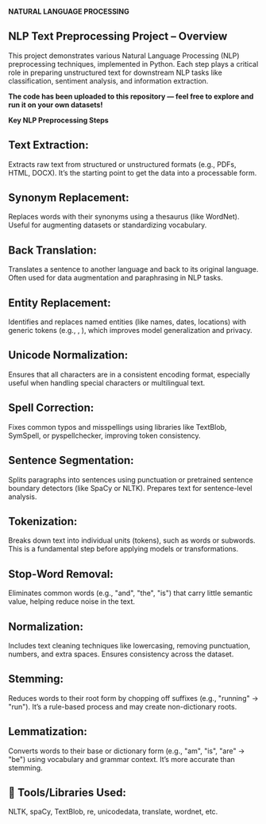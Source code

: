 **NATURAL LANGUAGE PROCESSING**

## NLP Text Preprocessing Project – Overview
This project demonstrates various Natural Language Processing (NLP) preprocessing techniques, implemented in Python. Each step plays a critical role in preparing unstructured text for downstream NLP tasks like classification, sentiment analysis, and information extraction.

**The code has been uploaded to this repository — feel free to explore and run it on your own datasets!**

**Key NLP Preprocessing Steps**
## Text Extraction:
Extracts raw text from structured or unstructured formats (e.g., PDFs, HTML, DOCX). It’s the starting point to get the data into a processable form.

## Synonym Replacement:
Replaces words with their synonyms using a thesaurus (like WordNet). Useful for augmenting datasets or standardizing vocabulary.

## Back Translation:
Translates a sentence to another language and back to its original language. Often used for data augmentation and paraphrasing in NLP tasks.

## Entity Replacement:
Identifies and replaces named entities (like names, dates, locations) with generic tokens (e.g., <PERSON>, <DATE>), which improves model generalization and privacy.

## Unicode Normalization:
Ensures that all characters are in a consistent encoding format, especially useful when handling special characters or multilingual text.

## Spell Correction:
Fixes common typos and misspellings using libraries like TextBlob, SymSpell, or pyspellchecker, improving token consistency.

## Sentence Segmentation:
Splits paragraphs into sentences using punctuation or pretrained sentence boundary detectors (like SpaCy or NLTK). Prepares text for sentence-level analysis.

## Tokenization:
Breaks down text into individual units (tokens), such as words or subwords. This is a fundamental step before applying models or transformations.

## Stop-Word Removal:
Eliminates common words (e.g., "and", "the", "is") that carry little semantic value, helping reduce noise in the text.

## Normalization:
Includes text cleaning techniques like lowercasing, removing punctuation, numbers, and extra spaces. Ensures consistency across the dataset.

## Stemming:
Reduces words to their root form by chopping off suffixes (e.g., "running" → "run"). It’s a rule-based process and may create non-dictionary roots.

## Lemmatization:
Converts words to their base or dictionary form (e.g., "am", "is", "are" → "be") using vocabulary and grammar context. It’s more accurate than stemming.

## 🧪 Tools/Libraries Used:
NLTK, spaCy, TextBlob, re, unicodedata, translate, wordnet, etc.
